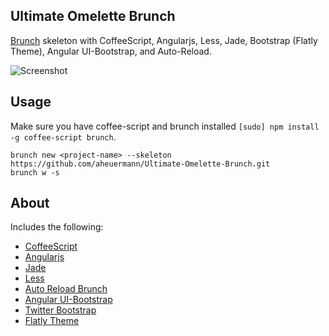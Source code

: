## Ultimate Omelette Brunch
[Brunch](http://brunch.io) skeleton with CoffeeScript, Angularjs, Less, Jade, Bootstrap (Flatly Theme), Angular UI-Bootstrap, and Auto-Reload.

![Screenshot](http://i.imgur.com/XilUHFG.png)
## Usage
Make sure you have coffee-script and brunch installed `[sudo] npm install -g coffee-script brunch`.

    brunch new <project-name> --skeleton https://github.com/aheuermann/Ultimate-Omelette-Brunch.git
    brunch w -s

## About
Includes the following:

- [CoffeeScript](http://coffeescript.org/)
- [Angularjs](http://angularjs.org/)
- [Jade](http://jade-lang.com/)
- [Less](http://lesscss.org/)
- [Auto Reload Brunch](https://github.com/brunch/auto-reload-brunch)
- [Angular UI-Bootstrap](http://angular-ui.github.io/bootstrap/)
- [Twitter Bootstrap](http://twitter.github.io/bootstrap/)
- [Flatly Theme](http://bootswatch.com/flatly/)



